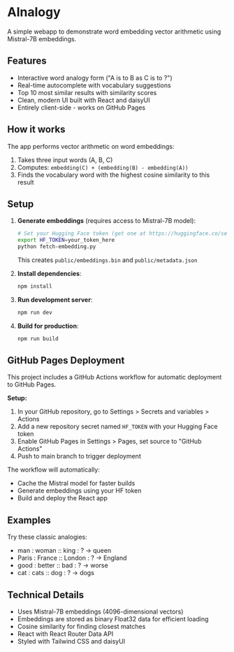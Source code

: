 # AInalogy

A simple webapp to demonstrate word embedding vector arithmetic using Mistral-7B embeddings.

## Features

- Interactive word analogy form ("A is to B as C is to ?")
- Real-time autocomplete with vocabulary suggestions
- Top 10 most similar results with similarity scores
- Clean, modern UI built with React and daisyUI
- Entirely client-side - works on GitHub Pages

## How it works

The app performs vector arithmetic on word embeddings:
1. Takes three input words (A, B, C)
2. Computes: `embedding(C) + (embedding(B) - embedding(A))`
3. Finds the vocabulary word with the highest cosine similarity to this result

## Setup

1. **Generate embeddings** (requires access to Mistral-7B model):
   ```bash
   # Set your Hugging Face token (get one at https://huggingface.co/settings/tokens)
   export HF_TOKEN=your_token_here
   python fetch-embedding.py
   ```
   This creates `public/embeddings.bin` and `public/metadata.json`

2. **Install dependencies**:
   ```bash
   npm install
   ```

3. **Run development server**:
   ```bash
   npm run dev
   ```

4. **Build for production**:
   ```bash
   npm run build
   ```

## GitHub Pages Deployment

This project includes a GitHub Actions workflow for automatic deployment to GitHub Pages.

**Setup:**
1. In your GitHub repository, go to Settings > Secrets and variables > Actions
2. Add a new repository secret named `HF_TOKEN` with your Hugging Face token
3. Enable GitHub Pages in Settings > Pages, set source to "GitHub Actions"
4. Push to main branch to trigger deployment

The workflow will automatically:
- Cache the Mistral model for faster builds
- Generate embeddings using your HF token
- Build and deploy the React app

## Examples

Try these classic analogies:
- man : woman :: king : ? → queen
- Paris : France :: London : ? → England  
- good : better :: bad : ? → worse
- cat : cats :: dog : ? → dogs

## Technical Details

- Uses Mistral-7B embeddings (4096-dimensional vectors)
- Embeddings are stored as binary Float32 data for efficient loading
- Cosine similarity for finding closest matches
- React with React Router Data API
- Styled with Tailwind CSS and daisyUI
